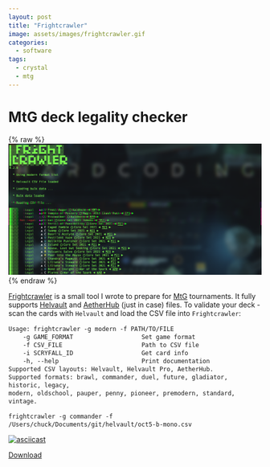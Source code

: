 ```yaml
---
layout: post
title: "Frightcrawler"
image: assets/images/frightcrawler.gif
categories:
  - software
tags:
  - crystal
  - mtg
---
```

# MtG deck legality checker

{% raw %}<img src="/assets/images/frightcrawler.png" alt="Frightcrawler">{% endraw %}

[Frightcrawler](https://github.com/charlesrocket/frightcrawler) is a small tool I wrote to prepare for [MtG](https://magic.wizards.com/) tournaments. It fully supports [Helvault](https://apps.apple.com/us/app/helvault-mtg-card-scanner/id1466963201) and [AetherHub](https://aetherhub.com) (just in case) files. To validate your deck - scan the cards with `Helvault` and load the CSV file into `Frightcrawler`:

```
Usage: frightcrawler -g modern -f PATH/TO/FILE
    -g GAME_FORMAT                   Set game format
    -f CSV_FILE                      Path to CSV file
    -i SCRYFALL_ID                   Get card info
    -h, --help                       Print documentation
Supported CSV layouts: Helvault, Helvault Pro, AetherHub.
Supported formats: brawl, commander, duel, future, gladiator, historic, legacy,
modern, oldschool, pauper, penny, pioneer, premodern, standard, vintage.
```

```
frightcrawler -g commander -f /Users/chuck/Documents/git/helvault/oct5-b-mono.csv
```

[![asciicast](https://asciinema.org/a/438787.svg)](https://asciinema.org/a/438787)

[Download](https://github.com/charlesrocket/frightcrawler/releases/latest)
